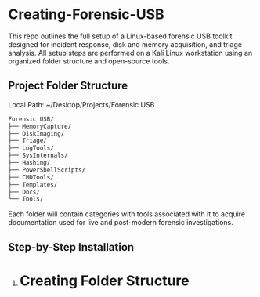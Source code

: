 # Creating-Forensic-USB
This repo outlines the full setup of a Linux-based forensic USB toolkit designed for incident response, disk and memory acquisition, and triage analysis. All setup steps are performed on a Kali Linux workstation using an organized folder structure and open-source tools.

<h2>Project Folder Structure</h2>

  Local Path: ~/Desktop/Projects/Forensic USB
  
  ```bash
  Forensic USB/
  ├── MemoryCapture/
  ├── DiskImaging/
  ├── Triage/
  ├── LogTools/
  ├── SysInternals/
  ├── Hashing/
  ├── PowerShellScripts/
  ├── CMDTools/
  ├── Templates/
  ├── Docs/
  └── Tools/
  ```
Each folder will contain categories with tools associated with it to acquire documentation used for live and post-modern forensic investigations.

<h2>Step-by-Step Installation</h2>

  1. <h1>Creating Folder Structure</h1>
